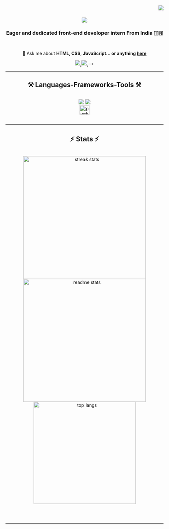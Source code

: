 <img align="right" src="https://visitor-badge.laobi.icu/badge?page_id=mvaib.mvaib" />

<h1 align="center">
    <img src="https://readme-typing-svg.herokuapp.com/?font=Righteous&size=35&center=true&vCenter=true&width=500&height=70&duration=4000&lines=Hi+There!+👋;+I'm+Vaibhav Mane!;" />
</h1>

<h3 align="center">Eager and dedicated front-end developer intern From India 🇮🇳</h3>

<br/>

<div align="center">
 
💬 Ask me about **HTML, CSS, JavaScript... or anything [here](https://github.com/mvaib/mvaib/issues)**

 </div>
 
<div align="center"> 
  <a href="mailto:mvaibhav596@gmail.com">
    <img src="https://img.shields.io/badge/Gmail-333333?style=for-the-badge&logo=gmail&logoColor=red" />
  </a>
  <a href="https://www.linkedin.com/in/vaibhav-mane-a371812a3/" target="_blank">
    <img src="https://img.shields.io/badge/LinkedIn-0077B5?style=for-the-badge&logo=linkedin&logoColor=white" target="_blank" />
  </a>
<!--   <a href="https://salesp07.github.io" target="_blank">
     <img src="https://img.shields.io/badge/Portfolio-FF5722?style=for-the-badge&logo=todoist&logoColor=white" target="_blank" /> <!-- sqlite, safari, google-chrome are other good icon options -->
  </a> -->
</div>

 <hr/>
 
<h2 align="center">⚒️ Languages-Frameworks-Tools ⚒️</h2>
<br/>
<div align="center">
    <img src="https://skillicons.dev/icons?i=html,css,vscode,github,git" />
    <img src="https://skillicons.dev/icons?i=nodejs,python,javascript,codepen,replit" /><br>
    <img src="https://cdn.jsdelivr.net/gh/devicons/devicon/icons/pycharm/pycharm-original.svg" height="30" alt="pycharm logo"  /><br/>
</div>

<br/>
<!--   <div align="center">
<hr/>

  <h2>🐍 My Contributions 🐍</h2>
  <br>
  <img alt="snake eating my contributions" src="https://raw.githubusercontent.com/mvaib/mvaib/output/github-contribution-grid-snake.svg" />
  
  <br/><br/><br/>

</div> -->
<hr/>

<h2 align="center">⚡ Stats ⚡</h2>
<br>
<div align=center>
  <img width=390 src="https://github-readme-streak-stats-mvaib.vercel.app/?user=mvaib&count_private=true&theme=react&border_radius=10" alt="streak stats"/>
  <img width=390 src="https://github-readme-stats-mvaib.vercel.app/api?username=mvaib&count_private=true&show_icons=true&theme=react&rank_icon=github&border_radius=10" alt="readme stats" />
  <br/>
  <img width=325 align="center" src="https://github-readme-stats-mvaib.vercel.app/api/top-langs/?username=mvaib&hide=HTML&langs_count=8&layout=compact&theme=react&border_radius=10&size_weight=0.5&count_weight=0.5&exclude_repo=github-readme-stats" alt="top langs" />
</div>

<br/><br/>

<hr/>
